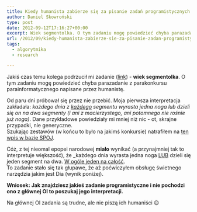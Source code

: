 ```yaml
---
title: Kiedy humanista zabierze się za pisanie zadań programistycznych
author: Daniel Skowroński
type: post
date: 2012-09-12T17:16:27+00:00
excerpt: Wiek segmentolka. O tym zadaniu mogę powiedzieć chyba parazadanie z parakonkursu parainformatycznego napisane przez humanistę.
url: /2012/09/kiedy-humanista-zabierze-sie-za-pisanie-zadan-programistycznych/
tags:
  - algorytmika
  - research

---
```

Jakiś czas temu kolega podrzucił mi zadanie ([link][1]) - **wiek segmentolka**. O tym zadaniu mogę powiedzieć chyba parazadanie z parakonkursu parainformatycznego napisane przez humanistę.

Od paru dni próbował się przez nie przebić. Moja pierwsza interpretacja zakładała: _każdego dnia z <u>każdego</u> segmentu wyrasta jedna noga lub dzieli się on na dwa segmenty (i ani z macierzystego, ani potomnego nie rośnie już noga)_. Dane przykładowe powiedziały mi mniej niż nic - ot, skrajne przypadki, nie generyczne.  
Szukając zestawów (w końcu to było na jakimś konkursie) natrafiłem na [ten wpis w bazie SPOJ][2]. 

Cóż, z tej nieomal epopei narodowej  **miało** wynikać (a przynajmniej tak to interpretuje większość), że _każdego dnia wyrasta jedna noga <u>LUB</u> dzieli się jeden segment na dwa. <u>W ogóle jeden na całość</u>.  
To zadanie stało się tak głupawe, że aż poćwiczyłem obsługę świetnego narzędzia jakim jest Dia (wynik poniżej).</p> 

**Wniosek: Jak znajdziesz jakieś zadanie programistyczne i nie pochodzi ono z głównej OI to poszukaj jego interpretacji.**  
  
Na głównej OI zadania są trudne, ale nie piszą ich humaniści 😉

 [1]: http://www.spoj.pl/content/roxy:wiek_segmentolka.jpg
 [2]: https://pl.spoj.pl/problems/WSEGA/